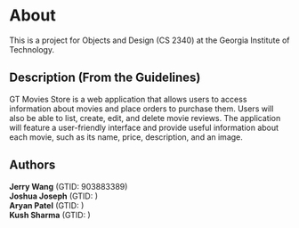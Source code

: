 About
=====

This is a project for Objects and Design (CS 2340) at the Georgia Institute of Technology. 

Description (From the Guidelines)
----------------------------------
GT Movies Store is a web application that allows users to access information about movies and place orders to purchase them. Users will also be able to list, create, edit, and delete movie reviews. The application will feature a user-friendly interface and
provide useful information about each movie, such as its name, price, description, and an image.

Authors
-------
**Jerry Wang** (GTID: 903883389)\
**Joshua Joseph** (GTID: )\
**Aryan Patel** (GTID: )\
**Kush Sharma** (GTID: )